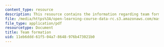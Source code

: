 ```yaml
---
content_type: resource
description: This resource contains the information regarding team formation.
file: /media/https%3A/open-learning-course-data-rc.s3.amazonaws.com/mas-965-nextlab-i-designing-mobile-technologies-for-the-next-billion-users-fall-2008/11eb6ddd61f504a78648976b473021b0_MITMAS_965F08_Lec03_team.pdf
file_type: application/pdf
resourcetype: Document
title: Team formation
uid: 11eb6ddd-61f5-04a7-8648-976b473021b0
---
```

